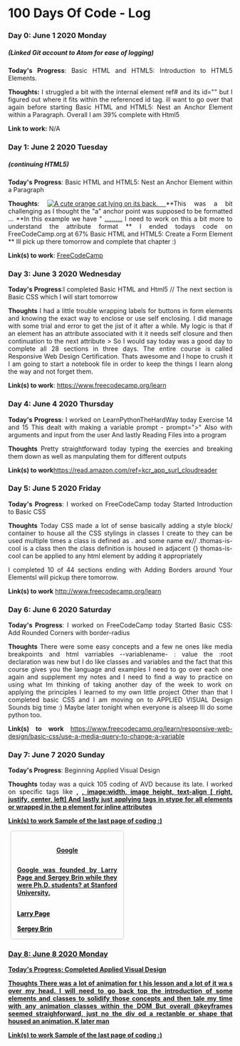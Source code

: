 # 100 Days Of Code - Log

### Day 0: June 1 2020 Monday
##### (Linked Git account to Atom for ease of logging)

**Today's Progress**: Basic HTML and HTML5: Introduction to HTML5 Elements.

**Thoughts:** I struggled a bit with the internal <a> element ref# and its id="" but I figured out where it fits within the referenced id tag.  ill want to go over that again before starting
Basic HTML and HTML5: Nest an Anchor Element within a Paragraph.
Overall I am 39% complete with Html5

**Link to work:** N/A

### Day 1: June 2 2020 Tuesday
##### (continuing HTML5)

**Today's Progress**: Basic HTML and HTML5: Nest an Anchor Element within a Paragraph

**Thoughts**: <a
   href="#"><img src="https://bit.ly/fcc-relaxing-cat" alt="A cute orange cat lying on its back.">
</a>
**This was a bit challenging as I thought the "a" anchor point was supposed to be formatted <a> ...</a>
**In this example we have " <a href="#"> ..........</a> I need to work on this a bit more to understand the attribute format
** I ended todays code on FreeCodeCamp.org at 67% Basic HTML and HTML5: Create a Form Element
** Ill pick up there tomorrow and complete that chapter :)

**Link(s) to work**: [FreeCodeCamp](https://www.freecodecamp.org/learn/responsive-web-design/basic-html-and-html5/create-a-form-element)


### Day 3: June 3 2020 Wednesday

**Today's Progress**:I completed Basic HTML and Html5 // The next section is Basic CSS which I will start tomorrow

**Thoughts** I had a little trouble wrapping labels for buttons in form elements and knowing the exact way to enclose or use self enclosing.  I did manage with some trial and error to get the jist of it after a while. My logic is that if an element has an attribute associated with it it needs self closure and then continuation to the next attribute >
So I would say today was a good day to complete all 28 sections in three days.
The entire course is called Responsive Web Design Certification.  Thats awesome and I hope to crush it
I am going to start a notebook file in order to keep the things I learn along the way and not forget them.

**Link(s) to work**: https://www.freecodecamp.org/learn


### Day 4: June 4 2020 Thursday

**Today's Progress**: I worked on LearnPythonTheHardWay today
Exercise 14 and 15
This dealt with making a variable prompt - prompt=">"
Also with arguments and input from the user
And lastly Reading Files into a program

**Thoughts**
Pretty straightforward today typing the exercies and breaking them down as well as manpulating them for different outputs

**Link(s) to work**https://read.amazon.com/ref=kcr_app_surl_cloudreader

### Day 5: June 5 2020 Friday

**Today's Progress**: I worked on FreeCodeCamp today
Started Introduction to Basic CSS

**Thoughts**
Today CSS made a lot of sense
basically adding a style block/ container to house all the CSS stylings in classes I create to they can be used multiple times
a class is defined as . and some name ex// .thomas-is-cool is a class then the class definition is housed in adjacent {}
thomas-is-cool can be applied to any html element by adding it appropriately

I completed 10 of 44 sections
ending with Adding Borders around Your ElementsI will pickup there tomorrow.

**Link(s) to work**
http://www.freecodecamp.org/learn

### Day 6: June 6 2020 Saturday

**Today's Progress**: I worked on FreeCodeCamp today
Started Basic CSS: Add Rounded Corners with border-radius

**Thoughts**
There were some easy concepts and a few ne ones like media breakpoints and html varriables
--variablename- : value
 the :root declaration was new but I do like classes and variables and the fact that this course gives you the language and examples
I need to go over each one again and supplement my notes and I need to find a way to practice on using what Im thinking of taking another day of the week to work on applying the principles I learned to my own little project
Other than that I completed basic CSS and I am moving on to APPLIED VISUAL Design
Sounds big time :)
Maybe later tonight when everyone is alseep Ill do some python too.


**Link(s) to work**
https://www.freecodecamp.org/learn/responsive-web-design/basic-css/use-a-media-query-to-change-a-variable


### Day 7: June 7 2020 Sunday

**Today's Progress**: Beginning Applied Visual Design

**Thoughts**
today was a quick 105 coding of AVD because its late.
I worked on specific tags like <strong> , <u>, image:width, image height, text-align [ right, justify, center, left]
And lastly just applying tags in stype for all elements or wrapped in the p element for inline attributes


**Link(s) to work** Sample of the last page of coding :)

<style>
  h4 {
    text-align: center;
    height: 25px;
  }
  p {
    text-align: justify;
  }
  .links {
    text-align: left;
    color: black;
  }
  .fullCard {
    width: 245px;
    border: 1px solid #ccc;
    border-radius: 5px;
    margin: 10px 5px;
    padding: 4px;
  }
  .cardContent {
    padding: 10px;
  }
  .cardText {
    margin-bottom: 30px;
  }
</style>
<div class="fullCard">
  <div class="cardContent">
    <div class="cardText">
      <h4>Google</h4>
      <p>Google was founded by Larry Page and Sergey Brin while they were <u>Ph.D. students</u>? at <strong>Stanford University</strong>.</p>
    </div>
    <div class="cardLinks">
      <a href="https://en.wikipedia.org/wiki/Larry_Page" target="_blank" class="links">Larry Page</a><br><br>
      <a href="https://en.wikipedia.org/wiki/Sergey_Brin" target="_blank" class="links">Sergey Brin</a>
    </div>
  </div>
</div>


### Day 8: June 8 2020 Monday

**Today's Progress**: Completed Applied Visual Design

**Thoughts**
There was a lot of animation for t his lesson and a lot of it wa s over my head.  I will need to go back top the introduction of some elements and classes to solidify those concepts and then tale my time with any animation classes within the DOM
But overall @keyframes seemed straighforward, just no the div od a rectanble or shape that housed an animation.
K later man


**Link(s) to work** Sample of the last page of coding :)
